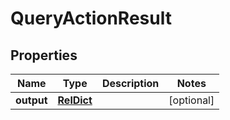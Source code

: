 

# QueryActionResult

## Properties

Name | Type | Description | Notes
------------ | ------------- | ------------- | -------------
**output** | [**RelDict**](RelDict.md) |  |  [optional]



